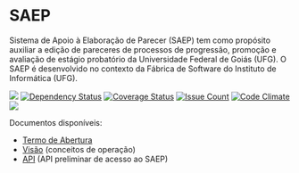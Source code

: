 # SAEP
Sistema de Apoio à Elaboração de Parecer (SAEP) tem como propósito auxiliar a edição de pareceres de processos de progressão, promoção e avaliação de estágio probatório da Universidade Federal de Goiás (UFG). O SAEP é desenvolvido no contexto da Fábrica de Software do Instituto de Informática (UFG). 

[<img src="https://api.travis-ci.org/kyriosdata/saep.svg?branch=master">](https://travis-ci.org/kyriosdata/saep)
[![Dependency Status](https://www.versioneye.com/user/projects/576c3729cd6d51003e92099e/badge.svg?style=flat-square)](https://www.versioneye.com/user/projects/576c3729cd6d51003e92099e)
[![Coverage Status](https://coveralls.io/repos/github/kyriosdata/saep/badge.svg)](https://coveralls.io/github/kyriosdata/saep)
[![Issue Count](https://codeclimate.com/github/kyriosdata/saep/badges/issue_count.svg)](https://codeclimate.com/github/kyriosdata/saep)
[![Code Climate](https://codeclimate.com/github/kyriosdata/saep/badges/gpa.svg)](https://codeclimate.com/github/kyriosdata/saep)
[<img src="https://img.shields.io/badge/saep-preliminar-yellow.svg">](https://github.com/kyriosdata/saep)

Documentos disponíveis:
* [Termo de Abertura](https://docs.google.com/document/d/1go3eH-8W48G8C6Ryi3bPPN9ZQsbqHNzgrP3ocrnxL2A/edit#heading=h.oxnfirf2m4kr)
* [Visão](https://docs.google.com/document/d/1ElwL9lT6KFeUVl4KvWKZOGROEtLa7Lb2h6L3fLITtyg/edit#heading=h.np717zaohglw) (conceitos de operação)
* [API](http://docs.saep.apiary.io/) (API preliminar de acesso ao SAEP)
